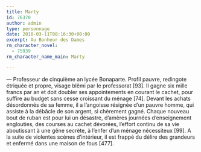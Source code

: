 ```yaml
---
title: Marty
id: 76370
author: admin
type: personnage
date: 2010-03-11T08:16:30+00:00
excerpt: Au Bonheur des Dames
rm_character_novel:
  - 75939
rm_character_name_main: Marty

---
```

— Professeur de cinquième an lycée Bonaparte. Profil pauvre, redingote étriquée et propre, visage blêmi par le professorat [93]. Il gagne six mille francs par an et doit doubler ses appointements en courant le cachet, pour suffire au budget sans cesse croissant du ménage [74]. Devant les achats désordonnés de sa femme, il a l’angoisse résignée d’un pauvre homme, qui assiste à la débâcle de son argent, si chèrement gagné. Chaque nouveau bout de ruban est pour lui un désastre, d’amères journées d’enseignement englouties, des courses au cachet dévorées, l’effort continu de sa vie aboutissant à une gêne secrète, à l’enfer d’un ménage nécessiteux [99]. A la suite de violentes scènes d’intérieur, il est frappé du délire des grandeurs et enfermé dans une maison de fous [477]. 